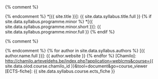 {% comment %}
<!-- ⚓ Afkortingen -->
{% endcomment %}
*[{{ site.title }}]:                                {{ site.data.syllabus.title.full }}
{% if site.data.syllabus.programme.minor %}
*[{{ site.data.syllabus.programme.minor.short }}]:  {{ site.data.syllabus.programme.minor.full }}
{% endif %}

{% comment %}
<!-- ⚓ Hyperlinks -->
{% endcomment %}
{% for author in site.data.syllabus.authors %}
[{{ author.name.full }}]: {{ author.website }}
{% endfor %}
[Chamilo]:                                          http://chamilo.arteveldehs.be/index.php?application=weblcms&course={{ site.data.olod.course.chamilo_id }}&tool=document&go=course_viewer
[ECTS-fiche]:                                       {{ site.data.syllabus.course.ects_fiche }}